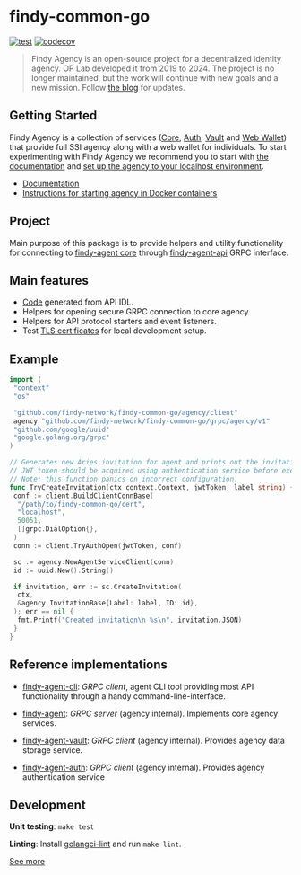 # findy-common-go

[![test](https://github.com/findy-network/findy-common-go/actions/workflows/test.yml/badge.svg?branch=dev)](https://github.com/findy-network/findy-common-go/actions/workflows/test.yml)
[![codecov](https://codecov.io/gh/findy-network/findy-common-go/branch/dev/graph/badge.svg?token=76WUVL6IPS)](https://codecov.io/gh/findy-network/findy-common-go)

> Findy Agency is an open-source project for a decentralized identity agency.
> OP Lab developed it from 2019 to 2024. The project is no longer maintained,
> but the work will continue with new goals and a new mission.
> Follow [the blog](https://findy-network.github.io/blog/) for updates.

## Getting Started

Findy Agency is a collection of services ([Core](https://github.com/findy-network/findy-agent),
[Auth](https://github.com/findy-network/findy-agent-auth),
[Vault](https://github.com/findy-network/findy-agent-vault) and
[Web Wallet](https://github.com/findy-network/findy-wallet-pwa)) that provide
full SSI agency along with a web wallet for individuals.
To start experimenting with Findy Agency we recommend you to start with
[the documentation](https://findy-network.github.io/) and
[set up the agency to your localhost environment](https://github.com/findy-network/findy-wallet-pwa/tree/dev/tools/env#agency-setup-for-local-development).

- [Documentation](https://findy-network.github.io/)
- [Instructions for starting agency in Docker containers](https://github.com/findy-network/findy-wallet-pwa/tree/dev/tools/env#agency-setup-for-local-development)

## Project

Main purpose of this package is to provide helpers and utility functionality for connecting to [findy-agent core](https://github.com/findy-network/findy-agent) through [findy-agent-api](https://github.com/findy-network/findy-agent-api) GRPC interface.

## Main features

- [Code](./grpc) generated from API IDL.
- Helpers for opening secure GRPC connection to core agency.
- Helpers for API protocol starters and event listeners.
- Test [TLS certificates](./cert) for local development setup.

## Example

```go
import (
 "context"
 "os"

 "github.com/findy-network/findy-common-go/agency/client"
 agency "github.com/findy-network/findy-common-go/grpc/agency/v1"
 "github.com/google/uuid"
 "google.golang.org/grpc"
)

// Generates new Aries invitation for agent and prints out the invitation JSON string.
// JWT token should be acquired using authentication service before executing this call.
// Note: this function panics on incorrect configuration.
func TryCreateInvitation(ctx context.Context, jwtToken, label string) {
 conf := client.BuildClientConnBase(
  "/path/to/findy-common-go/cert",
  "localhost",
  50051,
  []grpc.DialOption{},
 )
 conn := client.TryAuthOpen(jwtToken, conf)

 sc := agency.NewAgentServiceClient(conn)
 id := uuid.New().String()

 if invitation, err := sc.CreateInvitation(
  ctx,
  &agency.InvitationBase{Label: label, ID: id},
 ); err == nil {
  fmt.Printf("Created invitation\n %s\n", invitation.JSON)
 }
}
```

## Reference implementations

- [findy-agent-cli](https://github.com/findy-network/findy-agent-cli): _GRPC client_, agent CLI tool providing most API functionality through a handy command-line-interface.

- [findy-agent](https://github.com/findy-network/findy-agent): _GRPC server_ (agency internal). Implements core agency services.
- [findy-agent-vault](https://github.com/findy-network/findy-agent-vault): _GRPC client_ (agency internal). Provides agency data storage service.
- [findy-agent-auth](https://github.com/findy-network/findy-agent-auth): _GRPC client_ (agency internal). Provides agency authentication service

## Development

**Unit testing**: `make test`

**Linting**: Install [golangci-lint](https://golangci-lint.run/usage/install/#local-installation) and run `make lint`.

[See more](./scripts/README.md)
